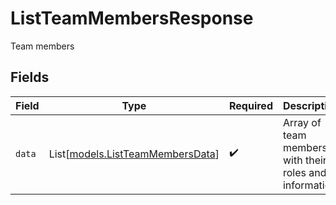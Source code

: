 # ListTeamMembersResponse

Team members


## Fields

| Field                                                                | Type                                                                 | Required                                                             | Description                                                          |
| -------------------------------------------------------------------- | -------------------------------------------------------------------- | -------------------------------------------------------------------- | -------------------------------------------------------------------- |
| `data`                                                               | List[[models.ListTeamMembersData](../models/listteammembersdata.md)] | :heavy_check_mark:                                                   | Array of team members with their roles and information               |
